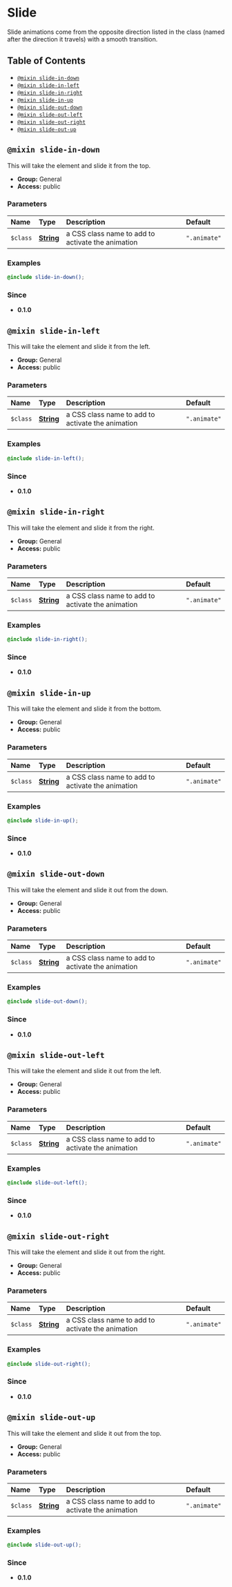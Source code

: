 # Slide

Slide animations come from the opposite direction listed in the class (named after the direction it travels) with a smooth transition.

## Table of Contents

<!-- toc -->

* [`@mixin slide-in-down`](#mixin-slide-in-down)
* [`@mixin slide-in-left`](#mixin-slide-in-left)
* [`@mixin slide-in-right`](#mixin-slide-in-right)
* [`@mixin slide-in-up`](#mixin-slide-in-up)
* [`@mixin slide-out-down`](#mixin-slide-out-down)
* [`@mixin slide-out-left`](#mixin-slide-out-left)
* [`@mixin slide-out-right`](#mixin-slide-out-right)
* [`@mixin slide-out-up`](#mixin-slide-out-up)

<!-- tocstop -->

## `@mixin slide-in-down`

This will take the element and slide it from the top.

* **Group:** General
* **Access:** public

### Parameters

| Name     | Type                                                             | Description                                       | Default      |
| :------- | :--------------------------------------------------------------- | :------------------------------------------------ | :----------- |
| `$class` | **[String](https://sass-lang.com/documentation/values/strings)** | a CSS class name to add to activate the animation | `".animate"` |

### Examples

```scss
@include slide-in-down();
```

### Since

* **0.1.0**

## `@mixin slide-in-left`

This will take the element and slide it from the left.

* **Group:** General
* **Access:** public

### Parameters

| Name     | Type                                                             | Description                                       | Default      |
| :------- | :--------------------------------------------------------------- | :------------------------------------------------ | :----------- |
| `$class` | **[String](https://sass-lang.com/documentation/values/strings)** | a CSS class name to add to activate the animation | `".animate"` |

### Examples

```scss
@include slide-in-left();
```

### Since

* **0.1.0**

## `@mixin slide-in-right`

This will take the element and slide it from the right.

* **Group:** General
* **Access:** public

### Parameters

| Name     | Type                                                             | Description                                       | Default      |
| :------- | :--------------------------------------------------------------- | :------------------------------------------------ | :----------- |
| `$class` | **[String](https://sass-lang.com/documentation/values/strings)** | a CSS class name to add to activate the animation | `".animate"` |

### Examples

```scss
@include slide-in-right();
```

### Since

* **0.1.0**

## `@mixin slide-in-up`

This will take the element and slide it from the bottom.

* **Group:** General
* **Access:** public

### Parameters

| Name     | Type                                                             | Description                                       | Default      |
| :------- | :--------------------------------------------------------------- | :------------------------------------------------ | :----------- |
| `$class` | **[String](https://sass-lang.com/documentation/values/strings)** | a CSS class name to add to activate the animation | `".animate"` |

### Examples

```scss
@include slide-in-up();
```

### Since

* **0.1.0**

## `@mixin slide-out-down`

This will take the element and slide it out from the down.

* **Group:** General
* **Access:** public

### Parameters

| Name     | Type                                                             | Description                                       | Default      |
| :------- | :--------------------------------------------------------------- | :------------------------------------------------ | :----------- |
| `$class` | **[String](https://sass-lang.com/documentation/values/strings)** | a CSS class name to add to activate the animation | `".animate"` |

### Examples

```scss
@include slide-out-down();
```

### Since

* **0.1.0**

## `@mixin slide-out-left`

This will take the element and slide it out from the left.

* **Group:** General
* **Access:** public

### Parameters

| Name     | Type                                                             | Description                                       | Default      |
| :------- | :--------------------------------------------------------------- | :------------------------------------------------ | :----------- |
| `$class` | **[String](https://sass-lang.com/documentation/values/strings)** | a CSS class name to add to activate the animation | `".animate"` |

### Examples

```scss
@include slide-out-left();
```

### Since

* **0.1.0**

## `@mixin slide-out-right`

This will take the element and slide it out from the right.

* **Group:** General
* **Access:** public

### Parameters

| Name     | Type                                                             | Description                                       | Default      |
| :------- | :--------------------------------------------------------------- | :------------------------------------------------ | :----------- |
| `$class` | **[String](https://sass-lang.com/documentation/values/strings)** | a CSS class name to add to activate the animation | `".animate"` |

### Examples

```scss
@include slide-out-right();
```

### Since

* **0.1.0**

## `@mixin slide-out-up`

This will take the element and slide it out from the top.

* **Group:** General
* **Access:** public

### Parameters

| Name     | Type                                                             | Description                                       | Default      |
| :------- | :--------------------------------------------------------------- | :------------------------------------------------ | :----------- |
| `$class` | **[String](https://sass-lang.com/documentation/values/strings)** | a CSS class name to add to activate the animation | `".animate"` |

### Examples

```scss
@include slide-out-up();
```

### Since

* **0.1.0**
